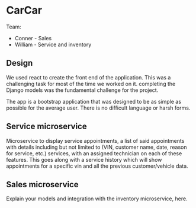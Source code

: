 # CarCar

Team:

* Conner - Sales
* William - Service and inventory 

## Design
We used react to create the front end of the application. This was a challenging task for most of the time we worked on it. completing the Django models was the fundamental challenge for the project. 

The app is a bootstrap application that was designed to be as simple as possible for the average user. There is no difficult language or harsh forms.
## Service microservice

Microservice to display service appointments, a list of said appointments with details including but not limited to (VIN, customer name, date, reason for service, etc.) services,  with an assigned technician on each of these features. 
This goes along with a service history which will show appointments for a specific vin and all the previous customer/vehicle data.

## Sales microservice

Explain your models and integration with the inventory
microservice, here.
